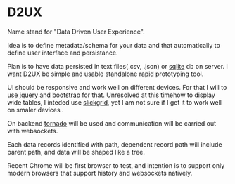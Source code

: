# D2UX

Name stand for "Data Driven User Experience". 

Idea is to define metadata/schema for your data and that automatically 
to define user interface and persistance. 

Plan is to have  data persisted in text files(.csv, .json) or 
[sqlite][] db on server. I want D2UX be simple and usable standalone 
rapid prototyping tool.  

UI should be responsive and work well on different devices. 
For that I will to use [jquery][] and [bootstrap][] for that. 
Unresolved at this timehow to display wide tables, I inteded use 
[slickgrid][], yet I am not sure if I get it to work well on smaler 
devices .

On backend [tornado][] will be used and communication will be 
carried out with websockets.

Each data records identified with path, dependent record 
path will include parent path, and data will be shaped 
like a tree.

Recent Chrome will be first browser to test, and intention is 
to support only modern browsers that support history and websockets
natively.

[jquery]: http://jquery.com
[bootstrap]: http://getbootstrap.com/
[slickgrid]: https://github.com/mleibman/SlickGrid
[tornado]: http://tornadoweb.org
[sqlite]: http://sqlite.org


